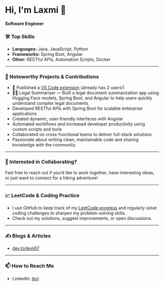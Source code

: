 # Hi, I'm Laxmi 👋

**Software Engineer**  

### 🛠️ Top Skills

- **Languages:** Java, JavaScript, Python
- **Frameworks:** Spring Boot, Angular
- **Other:** RESTful APIs, Automation Scripts, Docker

---

### 🚀 Noteworthy Projects & Contributions

- 🧩 Published a [VS Code extension](https://marketplace.visualstudio.com/items?itemName=Levii.commentbuster&ssr=false#review-details) (already has 2 users!)
- 🧑‍⚖️ Legal Summariser — Built a legal document summarization app using Hugging Face models, Spring Boot, and Angular to help users quickly understand complex legal documents.
- Developed RESTful APIs with Spring Boot for scalable enterprise applications
- Created dynamic, user-friendly interfaces with Angular
- Automated workflows and increased developer productivity using custom scripts and tools
- Collaborated on cross-functional teams to deliver full-stack solutions
- Passionate about writing clean, maintainable code and sharing knowledge with the community

---

### 🤝 Interested in Collaborating?

Feel free to reach out if you’d like to work together, have interesting ideas, or just want to connect for a hiking adventure!

---

### 📈 LeetCode & Coding Practice

- I use GitHub to keep track of my [LeetCode progress](https://github.com/levi-a07?tab=repositories&q=leetcode) and regularly solve coding challenges to sharpen my problem-solving skills.
- Check out my solutions, suggest improvements, or open discussions.

---

### ✍️ Blogs & Articles

- [dev.to/levii07](https://dev.to/levii07)

---
### 📫 How to Reach Me

- LinkedIn: [levi](https://www.linkedin.com/in/laxmi-anandache-3901a017a)
